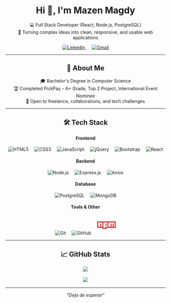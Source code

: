 <h1 align="center">Hi 👋, I'm Mazen Magdy</h1>

<p align="center">
  💻 Full Stack Developer (React, Node.js, PostgreSQL)<br>
  🚀 Turning complex ideas into clean, responsive, and usable web applications
  <p align="center">
  <a href="https://www.linkedin.com/in/mazenmagdyy/" target="_blank">
    <img src="https://cdn.jsdelivr.net/gh/devicons/devicon/icons/linkedin/linkedin-original.svg" height="40" alt="LinkedIn" />
  </a>
  &emsp;
  <a href="mailto:mazenmagdy190.mm@gmail.com" target="_blank">
    <img src="https://img.icons8.com/color/48/gmail--v1.png" height="40" alt="Gmail" />
  </a>
</p>

---

<h2 align="center">🧠 About Me</h2>

<p align="center">
🎓 Bachelor's Degree in Computer Science <br>
🏆 Completed PickPay – A+ Grade, Top 2 Project, International Event Nominee <br>
🤝 Open to freelance, collaborations, and tech challenges
</p>

---

<h2 align="center">🛠️ Tech Stack</h2>

<!-- Frontend -->
<h4 align="center">Frontend</h4>
<p align="center">
  <img src="https://cdn.jsdelivr.net/gh/devicons/devicon/icons/html5/html5-original.svg" height="60" alt="HTML5" />&emsp;
  <img src="https://cdn.jsdelivr.net/gh/devicons/devicon/icons/css3/css3-original.svg" height="60" alt="CSS3" />&emsp;
  <img src="https://cdn.jsdelivr.net/gh/devicons/devicon/icons/javascript/javascript-original.svg" height="60" alt="JavaScript" />&emsp;
  <img src="https://cdn.jsdelivr.net/gh/devicons/devicon/icons/jquery/jquery-original.svg" height="60" alt="jQuery" />&emsp;
  <img src="https://cdn.jsdelivr.net/gh/devicons/devicon/icons/bootstrap/bootstrap-original.svg" height="60" alt="Bootstrap" />&emsp;
  <img src="https://cdn.jsdelivr.net/gh/devicons/devicon/icons/react/react-original.svg" height="60" alt="React" />
</p>

<!-- Backend -->
<h4 align="center">Backend</h4>
<p align="center">
  <img src="https://cdn.jsdelivr.net/gh/devicons/devicon/icons/nodejs/nodejs-original.svg" height="60" alt="Node.js" />&emsp;
  <img src="https://img.icons8.com/ios/100/express-js.png" height="60" alt="Express.js" />&emsp;
  <img src="https://axios-http.com/assets/logo.svg" alt="Axios" height="50" />
</p>

<!-- Database -->
<h4 align="center">Database</h4>
<p align="center">
  <img src="https://cdn.jsdelivr.net/gh/devicons/devicon/icons/postgresql/postgresql-original.svg" height="60" alt="PostgreSQL" />&emsp;
  <img src="https://cdn.jsdelivr.net/gh/devicons/devicon/icons/mongodb/mongodb-original.svg" height="60" alt="MongoDB" />
</p>

<!-- Tools & Others -->
<h4 align="center">Tools & Other</h4>
<p align="center">
  <img src="https://cdn.jsdelivr.net/gh/devicons/devicon/icons/git/git-original.svg" height="60" alt="Git" />&emsp;
  <img src="https://cdn.jsdelivr.net/gh/devicons/devicon/icons/github/github-original.svg" height="60" alt="GitHub" />&emsp;
  <img src="https://raw.githubusercontent.com/devicons/devicon/master/icons/npm/npm-original-wordmark.svg" height="60" alt="npm" />
</p>

---

<h2 align="center">📈 GitHub Stats</h2>

<p align="center">
  <img src="https://github-readme-stats.vercel.app/api?username=MazenThinks&show_icons=true&theme=tokyonight&hide_border=true" />
</p>

<p align="center">
  <img src="https://github-readme-stats.vercel.app/api/top-langs/?username=MazenThinks&layout=compact&theme=tokyonight&hide_border=true" />
</p>

 ---

<p align="center"><i>“Deja de esperar”</i></p>

